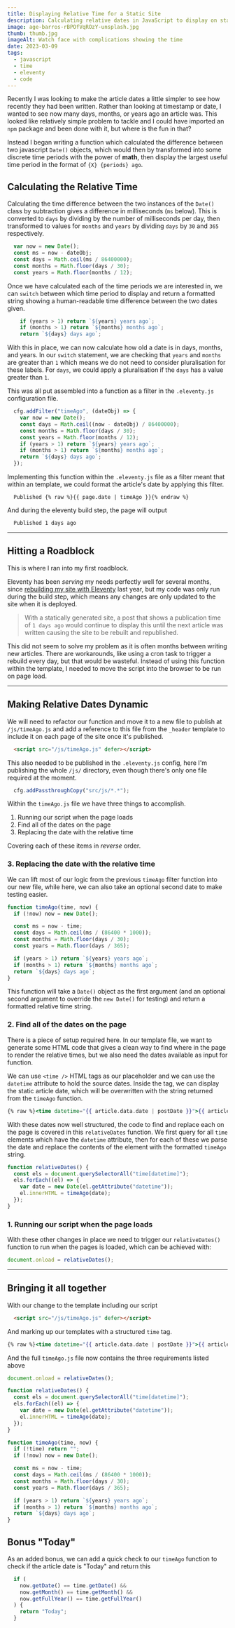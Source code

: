 ```yaml
---
title: Displaying Relative Time for a Static Site
description: Calculating relative dates in JavaScript to display on statically generated sites, including those built with Eleventy - like this one
image: age-barros-rBPOfVqROzY-unsplash.jpg
thumb: thumb.jpg
imageAlt: Watch face with complications showing the time
date: 2023-03-09
tags:
  - javascript
  - time
  - eleventy
  - code
---
```

Recently I was looking to make the article dates a little simpler to see how recently they had been written. Rather than looking at timestamp or date, I wanted to see now many days, months, or years ago an article was. This looked like relatively simple problem to tackle and I could have imported an `npm` package and been done with it, but where is the fun in that?

Instead I began writing a function which calculated the difference between two javascript `Date()` objects, which would then by transformed into some discrete time periods with the power of **math**, then display the largest useful time period in the format of `{X} {periods} ago`.

## Calculating the Relative Time

Calculating the time difference between the two instances of the `Date()` class by subtraction gives a difference in milliseconds (`ms` below). This is converted to `days` by dividing by the number of milliseconds per day, then transformed to values for `months` and `years` by dividing `days` by `30` and `365` respectively.

```javascript
  var now = new Date();
  const ms = now - dateObj;
  const days = Math.ceil(ms / 86400000);
  const months = Math.floor(days / 30);
  const years = Math.floor(months / 12);
```

Once we have calculated each of the time periods we are interested in, we can `switch` between which time period to display and return a formatted string showing a human-readable time difference between the two dates given.

```javascript
    if (years > 1) return `${years} years ago`;
    if (months > 1) return `${months} months ago`;
    return `${days} days ago`;
```

With this in place, we can now calculate how old a date is in days, months, and years. In our `switch` statement, we are checking that `years` and `months` are greater than `1` which means we do not need to consider pluralisation for these labels. For `days`, we could apply a pluralisation if the `days` has a value greater than `1`.

This was all put assembled into a function as a filter in the `.eleventy.js` configuration file.

```javascript
  cfg.addFilter("timeAgo", (dateObj) => {
    var now = new Date();
    const days = Math.ceil((now - dateObj) / 86400000);
    const months = Math.floor(days / 30);
    const years = Math.floor(months / 12);
    if (years > 1) return `${years} years ago`;
    if (months > 1) return `${months} months ago`;
    return `${days} days ago`;
  });
```

Implementing this function within the `.eleventy.js` file as a filter meant that within an template, we could format the article's date by applying this filter.

```text
  Published {% raw %}{{ page.date | timeAgo }}{% endraw %}
```

And during the eleventy build step, the page will output

```text
  Published 1 days ago
```

---

## Hitting a Roadblock

This is where I ran into my first roadblock.

Eleventy has been _serving_ my needs perfectly well for several months, since [rebuilding my site with Eleventy](/articles/eleventy/) last year, but my code was only run during the build step, which means any changes are only updated to the site when it is deployed.

> With a statically generated site, a post that shows a publication time of `1 days ago` would continue to display this until the next article was written causing the site to be rebuilt and republished.

This did not seem to solve my problem as it is often months between writing new articles. There are workarounds, like using a cron task to trigger a rebuild every day, but that would be wasteful. Instead of using this function within the template, I needed to move the script into the browser to be run on page load.

---

## Making Relative Dates Dynamic

We will need to refactor our function and move it to a new file to publish at `/js/timeAgo.js` and add a reference to this file from the `_header` template to include it on each page of the site once it's published.

```html
  <script src="/js/timeAgo.js" defer></script>
```

This also needed to be published in the `.eleventy.js` config, here I'm publishing the whole `/js/` directory, even though there's only one file required at the moment.

```javascript
  cfg.addPassthroughCopy("src/js/*.*");
```

Within the `timeAgo.js` file we have three things to accomplish.

1. Running our script when the page loads
2. Find all of the dates on the page
3. Replacing the date with the relative time

Covering each of these items in _reverse_ order.

### 3. Replacing the date with the relative time

We can lift most of our logic from the previous `timeAgo` filter function into our new file, while here, we can also take an optional second date to make testing easier.

```javascript
function timeAgo(time, now) {
  if (!now) now = new Date();

  const ms = now - time;
  const days = Math.ceil(ms / (86400 * 1000));
  const months = Math.floor(days / 30);
  const years = Math.floor(days / 365);

  if (years > 1) return `${years} years ago`;
  if (months > 1) return `${months} months ago`;
  return `${days} days ago`;
}
```

This function will take a `Date()` object as the first argument (and an optional second argument to override the `new Date()` for testing) and return a formatted relative time string.

### 2. Find all of the dates on the page

There is a piece of setup required here. In our template file, we want to generate some HTML code that gives a clean way to find where in the page to render the relative times, but we also need the dates available as input for function.

We can use `<time />` HTML tags as our placeholder and we can use the `datetime` attribute to hold the source dates. Inside the tag, we can display the static article date, which will be overwritten with the string returned from the `timeAgo` function.

```mustache
{% raw %}<time datetime="{{ article.data.date | postDate }}">{{ article.data.date | postDate }}</time>{% endraw %}
```

With these dates now well structured, the code to find and replace each on the page is covered in this `relativeDates` function. We first query for all `time` elements which have the `datetime` attribute, then for each of these we parse the date and replace the contents of the element with the formatted `timeAgo` string.

```javascript
function relativeDates() {
  const els = document.querySelectorAll("time[datetime]");
  els.forEach((el) => {
    var date = new Date(el.getAttribute("datetime"));
    el.innerHTML = timeAgo(date);
  });
}
```

### 1. Running our script when the page loads

With these other changes in place we need to trigger our `relativeDates()` function to run when the pages is loaded, which can be achieved with:

```javascript
document.onload = relativeDates();
```

---

## Bringing it all together

With our change to the template including our script

```html
  <script src="/js/timeAgo.js" defer></script>
```

And marking up our templates with a structured `time` tag.

```mustache
{% raw %}<time datetime="{{ article.data.date | postDate }}">{{ article.data.date | postDate }}</time>{% endraw %}
```

And the full `timeAgo.js` file now contains the three requirements listed above

```javascript
document.onload = relativeDates();

function relativeDates() {
  const els = document.querySelectorAll("time[datetime]");
  els.forEach((el) => {
    var date = new Date(el.getAttribute("datetime"));
    el.innerHTML = timeAgo(date);
  });
}

function timeAgo(time, now) {
  if (!time) return "";
  if (!now) now = new Date();

  const ms = now - time;
  const days = Math.ceil(ms / (86400 * 1000));
  const months = Math.floor(days / 30);
  const years = Math.floor(days / 365);

  if (years > 1) return `${years} years ago`;
  if (months > 1) return `${months} months ago`;
  return `${days} days ago`;
}
```

## Bonus "Today"

As an added bonus, we can add a quick check to our `timeAgo` function to check if the article date is "Today" and return this

```javascript
  if (
    now.getDate() == time.getDate() &&
    now.getMonth() == time.getMonth() &&
    now.getFullYear() == time.getFullYear()
  ) {
    return "Today";
  }
```